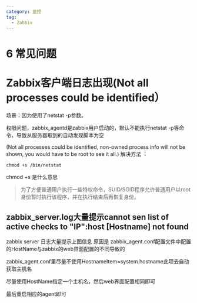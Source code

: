 ```yaml
---
category: 监控
tag:
  - Zabbix
---
```




# 6 常见问题

# Zabbix客户端日志出现(Not all processes could be identified）

场景：因为使用了netstat -p参数。

权限问题，zabbix_agentd是zabbix用户启动的，默认不能执行netstat -p等命令，导致从服务器取到的自动发现脚本为空

(Not all processes could be identified, non-owned process info
 will not be shown, you would have to be root to see it all.)
解决方法 ：

```shell
chmod +s /bin/netstat
```

chmod +s 是什么意思

> 为了方便普通用户执行一些特权命令，SUID/SGID程序允许普通用户以root身份暂时执行该程序，并在执行结束后再恢复身份。

## zabbix_server.log大量提示cannot sen list of active checks to "IP":host [Hostname] not found

zabbix server 日志大量提示上图信息 原因是 zabbix_agent.conf配置文件中配置的HostName与zabbix的web界面配置的不同导致的

zabbix_agent.conf里尽量不使用HostnameItem=system.hostname此项去自动获取主机名

尽量使用HostName指定一个主机名，然后web界面配置相同即可

最后重启相应的agent即可